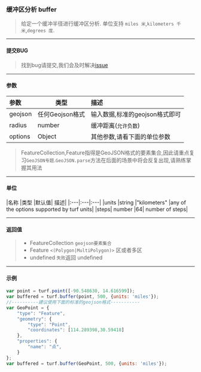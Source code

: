 ### 缓冲区分析 buffer
> 给定一个缓冲半径进行缓冲区分析. 单位支持 `miles 米`,`kilometers 千米`,`degrees 度`.

---
#### 提交BUG
> 找到bug请提交,我们会及时解决[issue](https://github.com/ParnDeedlit/WebClient-Mapbox/issues)

---
#### 参数

|参数	|类型	|描述|
|:---|---|:---|
|geojson	|任何Geojson格式|输入数据,标准的geojson格式即可|
|radius	|number	|缓冲距离(`允许负数`)|
|options	|Object| 其他参数,请看下面的单位参数|

> FeatureCollection,Feature指得是GeoJSON格式的要素集合,因此请重点复习`GeoJSON专题`.`GeoJSON.parse`方法在后面的场景中将会反复出现,请熟练掌握其用法

---
#### 单位

|名称	|类型	|默认值|	描述|
|:---|:---|:---|
|units	|string	|"kilometers"	|any of the options supported by turf units|
|steps|	number	|64|	number of steps|

---
#### 返回值

> - FeatureCollection `geojson要素集合`
> - Feature `<(Polygon|MultiPolygon)>`  区或者多区
> - undefined  `失败`返回 undefined

---
#### 示例
``` javascript
var point = turf.point([-90.548630, 14.616599]);
var buffered = turf.buffer(point, 500, {units: 'miles'});
//----------建议使用下面的标准的geojson格式-----------
var GeoPoint = {
    "type": "Feature",
    "geometry": {
        "type": "Point",
        "coordinates": [114.289398,30.59418]
    },
    "properties": {
        "name": "点",
    }
};
var buffered = turf.buffer(GeoPoint, 500, {units: 'miles'});
```
